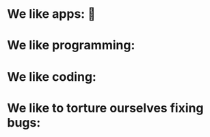 # We like apps: 🤖
# We like programming:
# We like coding:
# We like to torture ourselves fixing bugs:
